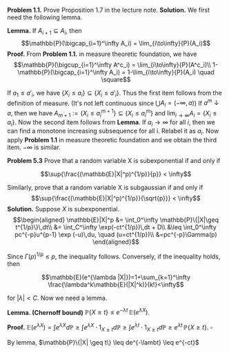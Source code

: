 **Problem 1.1.** Prove Proposition 1.7 in the lecture note.
**Solution.** We first need the following lemma.

**Lemma.** If $A_{i+1} \subseteq A_i$, then 
$$\mathbb{P}(\bigcap_{i=1}^\infty A_i) = \lim_{i\to\infty}{P}(A_i)$$
**Proof.** From **Problem 1.1.** in measure theoretic foundation, we have
$$\mathbb{P}(\bigcup_{i=1}^\infty A^c_i) = \lim_{i\to\infty}{P}(A^c_i)\\
1-\mathbb{P}(\bigcap_{i=1}^\infty A_i) = 1-\lim_{i\to\infty}{P}(A_i) \quad \square$$

If $a_1 \leq a'_i$, we have $\{X_i \leq a_i \} \subseteq \{X_i \leq a'_i\}$. Thus the first item follows from the definition of measure. (It's not left continuous since $\bigcup A_i = (-\infty, a)$)
If $a^m \downarrow a$, then we have $A_{m+1}:=\{X_i \leq a^{m+1}_i \} \subseteq \{X_i \leq a^m_i\}$ and $\lim_{i\to\infty} A_i = \{X_i \leq a_i\}$. Now the second item follows from **Lemma**.
If $a_i \to \infty$ for all $i$, then we can find a monotone increasing subsequence for all i. Relabel it as $a_i$. Now apply **Problem 1.1** in measure theoretic foundation and we obtain the third item. $-\infty$ is similar.
 
 **Problem 5.3** Prove that a random variable X is subexponential if and only if

$$\sup{\frac{(\mathbb{E}|X|^p)^{1/p}}{p}} < \infty$$

Similarly, prove that a random variable X is subgaussian if and only if
$$\sup{\frac{(\mathbb{E}|X|^p)^{1/p}}{\sqrt{p}}} < \infty$$
 **Solution.** Suppose $X$ is subexponential.
 $$\begin{aligned}
 \mathbb{E}|X|^p &= \int_0^\infty \mathbb{P}\{|X|\geq t^{1/p}\}\,dt\\
 &= \int_C^\infty \exp(-ct^{1/p})\,dt + D\\
 &\leq \int_0^\infty pc^{-p}u^{p-1} \exp (-u)\,du, \quad (u=ct^{1/p})\\ 
 &=pc^{-p}\Gamma(p)
 \end{aligned}$$
 
 Since $\Gamma(p)^{1/p} \leq p$, the inequality follows. Conversely, if the inequality holds, then
 
 $$\mathbb{E}(e^{\lambda |X|})=1+\sum_{k=1}^\infty \frac{\lambda^k\mathbb{E}(|X|^k)}{k!}<\infty$$
 
 for $|\lambda| < C$. Now we need a lemma.
 
**Lemma. (Chernoff bound)** $\mathbb{P}\{X \geq t\} \leq e^{-\lambda t}\,\mathbb{E}(e^{\lambda X})$.

**Proof.** $\mathbb{E}(e^{\lambda X}) = \int e^{\lambda X}d\mathbb{P} \geq \int e^{\lambda X} \cdot 1_{X \geq t}d\mathbb{P} \geq \int e^{\lambda t} \cdot 1_{X \geq t}d\mathbb{P} \geq e^{\lambda t}\,\mathbb{P}\{X \geq t\}$. $\square$

By lemma, $\mathbb{P}\{|X| \geq t\} \leq de^{-\lambt} \leq e^{-ct}$
<!--stackedit_data:
eyJoaXN0b3J5IjpbLTIxMjgxNzA1OTcsLTE1MDU4OTAwODksNj
A4NDM4NzYsMTIyODIyNjU4MywyMDA1MDY4NDE4LDIwNjA1NTQy
OSwxNDAwMzA1Mzc4LDEwMDU0ODc2NzgsLTEyODg4NTgzOTQsLT
EzNDE0ODc3ODYsMTAxOTg2NTcwNiwtMTMxNTIzNjMzOSwtMTY0
NjA3NzE2NCwtMTY1NTgzMzM1NywtODg3MTUyMTYyLC0xNjI4Mz
gxMDU4LC0yNTc2NTUxODZdfQ==
-->
